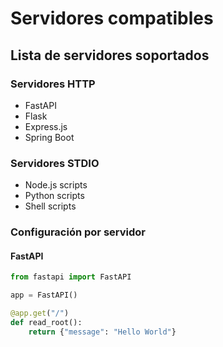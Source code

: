 # Servidores compatibles

## Lista de servidores soportados

### Servidores HTTP

- FastAPI
- Flask
- Express.js
- Spring Boot

### Servidores STDIO

- Node.js scripts
- Python scripts
- Shell scripts

### Configuración por servidor

#### FastAPI

```python
from fastapi import FastAPI

app = FastAPI()

@app.get("/")
def read_root():
    return {"message": "Hello World"}
```
